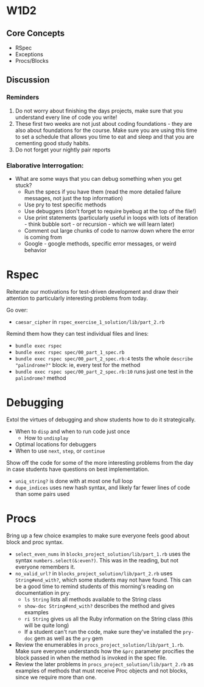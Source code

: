 # W1D2

## Core Concepts

- RSpec
- Exceptions
- Procs/Blocks

## Discussion
### Reminders 
1. Do not worry about finishing the days projects, make sure that you understand every line of code you write! 
2. These first two weeks are not just about coding foundations - they are also about foundations for the course. Make sure you are using this time to set a schedule that allows you time to eat and sleep and that you are cementing good study habits. 
3. Do not forget your nightly pair reports 

### Elaborative Interrogation: 
- What are some ways that you can debug something when you get stuck? 
  - Run the specs if you have them (read the more detailed failure messages, not just the top information) 
  - Use pry to test specific methods 
  - Use debuggers (don't forget to require byebug at the top of the file!) 
  - Use print statements (particularly useful in loops with lots of iteration - think bubble sort - or recursion - which we will learn later) 
  - Comment out large chunks of code to narrow down where the error is coming from 
  - Google - google methods, specific error messages, or weird behavior

# Rspec
Reiterate our motivations for test-driven development and draw their attention to particularly interesting problems from today.

Go over: 
- `caesar_cipher` in `rspec_exercise_1_solution/lib/part_2.rb`

Remind them how they can test individual files and lines:

- `bundle exec rspec`
- `bundle exec rspec spec/00_part_1_spec.rb`
- `bundle exec rspec spec/00_part_2_spec.rb:4` tests the whole `describe "palindrome?"` block: ie, every test for the method
- `bundle exec rspec spec/00_part_2_spec.rb:10` runs just one test in the `palindrome?` method

# Debugging 
Extol the virtues of debugging and show students how to do it strategically.

- When to `disp` and when to run code just once
  - How to `undisplay`
- Optimal locations for debuggers
- When to use `next`, `step`, or `continue`

Show off the code for some of the more interesting problems from the day in case students have questions on best implementation.

- `uniq_string?` is done with at most one full loop
- `dupe_indices` uses new hash syntax, and likely far fewer lines of code than some pairs used

# Procs 
Bring up a few choice examples to make sure everyone feels good about block and proc syntax.

- `select_even_nums` in `blocks_project_solution/lib/part_1.rb` uses the syntax `numbers.select(&:even?)`. This was in the reading, but not everyone remembers it.
- `no_valid_url?` in `blocks_project_solution/lib/part_2.rb` uses `String#end_with?`, which some students may not have found. This can be a good time to remind students of this morning's reading on documentation in pry:
  - `ls String` lists all methods available to the String class
  - `show-doc String#end_with?` describes the method and gives examples
  - `ri String` gives us all the Ruby information on the String class (this will be quite long)
  - If a student can't run the code, make sure they've installed the `pry-doc` gem as well as the `pry` gem
- Review the enumerables in `procs_project_solution/lib/part_1.rb`. Make sure everyone understands how the `&prc` parameter procifies the block passed in when the method is invoked in the spec file.
- Review the later problems in `procs_project_solution/lib/part_2.rb` as examples of methods that must receive Proc objects and not blocks, since we require more than one.
